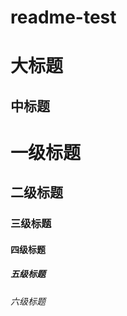 # readme-test
大标题 
=====
中标题
-----
# 一级标题
## 二级标题  
### 三级标题  
#### 四级标题  
##### 五级标题  
###### 六级标题  
